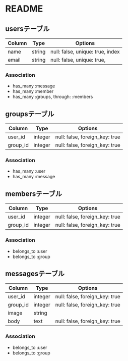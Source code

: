 # README
## usersテーブル

|Column|Type|Options|
|------|----|-------|
|name    |string |null: false, unique: true, index|
|email   |string |null: false, unique: true,      |

### Association
- has_many :message
- has_many :member
- has_many :groups, through: :members

## groupsテーブル

|Column|Type|Options|
|------|----|-------|
|user_id |integer|null: false, foreign_key: true|a
|group_id|integer|null: false, foreign_key: true|

### Association
- has_many :user
- has_many :message

## membersテーブル

|Column|Type|Options|
|------|----|-------|
|user_id |integer|null: false, foreign_key: true|
|group_id|integer|null: false, foreign_key: true|

### Association
- belongs_to :user
- belongs_to :group

## messagesテーブル

|Column|Type|Options|
|------|----|-------|
|user_id |integer|null: false, foreign_key: true|
|group_id|integer|null: false, foreign_key: true|
|image   |string |                              |
|body    |text   |null: false, foreign_key: true|

### Association
- belongs_to :user
- belongs_to :group
